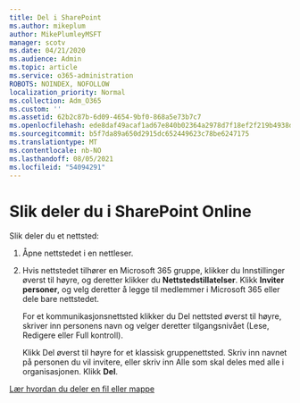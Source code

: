 ```yaml
---
title: Del i SharePoint
ms.author: mikeplum
author: MikePlumleyMSFT
manager: scotv
ms.date: 04/21/2020
ms.audience: Admin
ms.topic: article
ms.service: o365-administration
ROBOTS: NOINDEX, NOFOLLOW
localization_priority: Normal
ms.collection: Adm_O365
ms.custom: ''
ms.assetid: 62b2c87b-6d09-4654-9bf0-868a5e73b7c7
ms.openlocfilehash: ede8daf49acaf1ad67e840b02364a2978d7f18ef2f219b4938dd14d0ca7e231c
ms.sourcegitcommit: b5f7da89a650d2915dc652449623c78be6247175
ms.translationtype: MT
ms.contentlocale: nb-NO
ms.lasthandoff: 08/05/2021
ms.locfileid: "54094291"
---
```

# <a name="how-to-share-in-sharepoint-online"></a>Slik deler du i SharePoint Online

Slik deler du et nettsted:
  
1. Åpne nettstedet i en nettleser.
    
2. Hvis nettstedet tilhører en Microsoft 365 gruppe, klikker du Innstillinger øverst til høyre, og deretter klikker du **Nettstedstillatelser**. Klikk **Inviter personer**, og velg deretter å legge til medlemmer i Microsoft 365 eller dele bare nettstedet. 
    
    For et kommunikasjonsnettsted klikker du Del nettsted øverst til høyre, skriver inn personens navn og velger deretter tilgangsnivået (Lese, Redigere eller Full kontroll).  
    
    Klikk Del øverst til  høyre for et klassisk gruppenettsted. Skriv inn navnet på personen du vil invitere, eller skriv inn Alle som skal deles med alle i organisasjonen. Klikk **Del**.
    
[Lær hvordan du deler en fil eller mappe](https://go.microsoft.com/fwlink/?linkid=511430)
  

